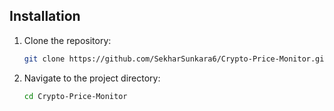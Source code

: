 ## Installation
1. Clone the repository:
    ```bash
    git clone https://github.com/SekharSunkara6/Crypto-Price-Monitor.git
    ```

2. Navigate to the project directory:
    ```bash
    cd Crypto-Price-Monitor
    ```
 
 
 
